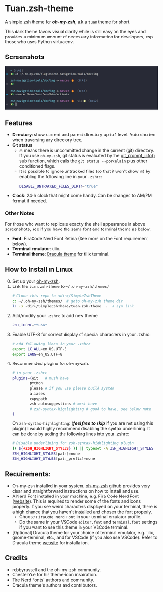 # Tuan.zsh-theme
A simple zsh theme for ***oh-my-zsh***, a.k.a `tuan` theme for short.

This dark theme favors visual clarity while is still easy on the eyes and provides a minimum amount of necessary information for developers, esp. those who uses Python virtualenv.

## Screenshots
![img](./img/screenshot_02.jpg)

## Features 

- **Directory**: show current and parent directory up to 1 level. Auto shorten when traversing any directory tree.
- **Git status**: 
    - 🔥 means there is uncommitted change in the current (git) directory. If you use `oh-my-zsh`, git status is evaluated by the [git_prompt_info()](https://github.com/ohmyzsh/ohmyzsh/blob/d87ab251c7fe18626b2d0c4e4a184e7bed7c508b/lib/git.zsh) sub function, which calls the `git status --porcelain` plus other conditioned flags.
    - It is possible to ignore untracked files (so that it won't show 🔥) by enabling the following line in your `.zshrc`: 
        ```zsh
        DISABLE_UNTRACKED_FILES_DIRTY="true"
        ```
- **Clock**: 24-h clock that might come handy. Can be changed to AM/PM format if needed.

### Other Notes
For those who want to replicate exactly the shell appearance in above screenshots, see if you have the same font and terminal theme as below.
- **Font**: FiraCode Nerd Font Retina (See more on the Font requirement below).
- **Terminal emulator**: tilix.
- **Terminal theme**: [Dracula theme](https://github.com/dracula/tilix) for tilix terminal.

## How to Install in Linux

0. Set up your [oh-my-zsh](https://github.com/ohmyzsh/ohmyzsh).
1. Link file `tuan.zsh-theme` to `~/.oh-my-zsh/themes/`
    ```bash
    # Clone this repo to <dir>/SimpleZshTheme
    cd ~/.oh-my-zsh/themes/  # goto oh-my-zsh theme dir
    ln -s <dir>/SimpleZshTheme/tuan.zsh-theme  .  # sym link
    ```
2. Add/modify your `.zshrc` to add new theme:
    ```bash
    ZSH_THEME="tuan" 
    ```
3. Enable UTF-8 for correct display of special characters in your .zshrc:
    ```bash
    # add following lines in your .zshrc
    export LC_ALL=en_US.UTF-8
    export LANG=en_US.UTF-8
    ```
3. Recommended plugins for oh-my-zsh:
    ```bash
    # in your .zshrc
    plugins=(git   # mush have
            python
            please # if you use please build system
            aliases
            copypath
            zsh-autosuggestions # must have
            # zsh-syntax-highlighting # good to have, see below note        
    )

    ```
    On `zsh-syntax-highlighting`: (***feel free to skip*** if you are not using this plugin) I would highly recommend disabling the syntax underlining. It can be done by adding the following lines into your .zshrc:
    ```bash
    # Disable underlining for zsh-syntax-highlighting plugin
    (( ${+ZSH_HIGHLIGHT_STYLES} )) || typeset -A ZSH_HIGHLIGHT_STYLES
    ZSH_HIGHLIGHT_STYLES[path]=none
    ZSH_HIGHLIGHT_STYLES[path_prefix]=none
    ``` 

## Requirements:

- Oh-my-zsh installed in your system. [oh-my-zsh](https://github.com/ohmyzsh/ohmyzsh) github provides very clear and straightforward instructions on how to install and use.
- A Nerd Font installed in your machine, e.g. Fira Code Nerd Font ([website](https://www.nerdfonts.com/font-downloads)). This is required to render some of the fonts and icons properly. If you see weird characters displayed on your terminal, there is a high chance that you haven't installed and chosen the font properly.
    - Choose `FiraCode Nerd Font` in your terminal emulator profile. 
    - Do the same in your VSCode `editor.font` and `terminal.font` settings if you want to use this theme in your VSCode terminal.
- [Optional] Dracula theme for your choice of terminal emulator, e.g. tilix, gnome-terminal, etc., and for VSCode (if you also use VSCode). Refer to Dracula theme [website](https://draculatheme.com/) for installation.

## Credits
- robbyrussell and the oh-my-zsh community.
- ChesterYue for his theme-icon inspiration.
- The Nerd Fonts' authors and community.
- Dracula theme's authors and contributors.
